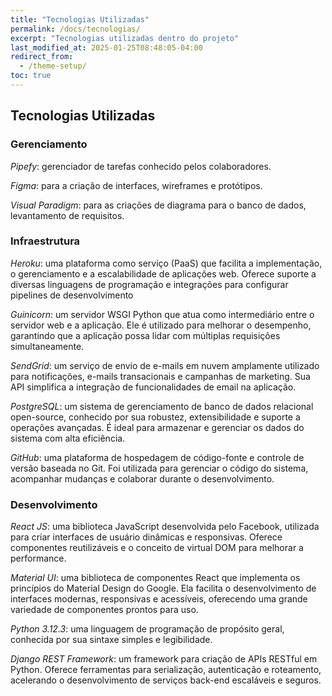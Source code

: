 ```yaml
---
title: "Tecnologias Utilizadas"
permalink: /docs/tecnologias/
excerpt: "Tecnologias utilizadas dentro do projeto"
last_modified_at: 2025-01-25T08:48:05-04:00
redirect_from:
  - /theme-setup/
toc: true
---
```


## Tecnologias Utilizadas

### Gerenciamento
  *Pipefy*: gerenciador de tarefas conhecido pelos colaboradores.
  
  *Figma*: para a criação de interfaces, wireframes e protótipos.
  
  *Visual Paradigm*: para as criações de diagrama para o banco de dados, levantamento de requisitos.

### Infraestrutura
  *Heroku*: uma plataforma como serviço (PaaS) que facilita a implementação, o gerenciamento e a escalabilidade de aplicações web. Oferece suporte a diversas linguagens de programação e integrações para configurar pipelines de desenvolvimento

  *Guinicorn*: um servidor WSGI Python que atua como intermediário entre o servidor web e a aplicação. Ele é utilizado para melhorar o desempenho, garantindo que a aplicação possa lidar com múltiplas requisições simultaneamente.

  *SendGrid*: um serviço de envio de e-mails em nuvem amplamente utilizado para notificações, e-mails transacionais e campanhas de marketing. Sua API simplifica a integração de funcionalidades de email na aplicação.

  *PostgreSQL*: um sistema de gerenciamento de banco de dados relacional open-source, conhecido por sua robustez, extensibilidade e suporte a operações avançadas. É ideal para armazenar e gerenciar os dados do sistema com alta eficiência.

  *GitHub*: uma plataforma de hospedagem de código-fonte e controle de versão baseada no Git. Foi utilizada para gerenciar o código do sistema, acompanhar mudanças e colaborar durante o desenvolvimento.

### Desenvolvimento
  *React JS*: uma biblioteca JavaScript desenvolvida pelo Facebook, utilizada para criar interfaces de usuário dinâmicas e responsivas. Oferece componentes reutilizáveis e o conceito de virtual DOM para melhorar a performance.

  *Material UI*: uma biblioteca de componentes React que implementa os princípios do Material Design do Google. Ela facilita o desenvolvimento de interfaces modernas, responsivas e acessíveis, oferecendo uma grande variedade de componentes prontos para uso.

  *Python 3.12.3*: uma linguagem de programação de propósito geral, conhecida por sua sintaxe simples e legibilidade.

  *Django REST Framework*: um framework para criação de APIs RESTful em Python. Oferece ferramentas para serialização, autenticação e roteamento, acelerando o desenvolvimento de serviços back-end escaláveis e seguros.